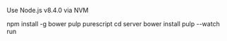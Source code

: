 Use Node.js v8.4.0 via NVM

npm install -g bower pulp purescript
cd server
bower install
pulp --watch run

